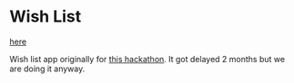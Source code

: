 Wish List
==========

[here](http://wishlist.jakerunzer.xyz)

Wish list app originally for [this hackathon](http://teams-koding.hs-sites.com/hackathon).
It got delayed 2 months but we are doing it anyway.
